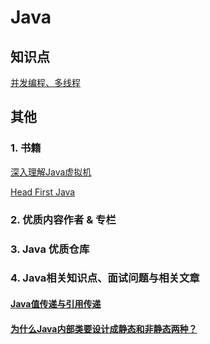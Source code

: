 # Java

## 知识点

[并发编程、多线程](https://github.com/DinghaoLI/learning-list/blob/master/Java/Thread_Note.md)


## 其他

### 1. 书籍

[深入理解Java虚拟机]()

[Head First Java]()

### 2. 优质内容作者 & 专栏


### 3. Java 优质仓库


### 4. Java相关知识点、面试问题与相关文章


#### [Java值传递与引用传递](https://juejin.im/post/5bce68226fb9a05ce46a0476)

#### [为什么Java内部类要设计成静态和非静态两种？](https://www.zhihu.com/question/28197253)